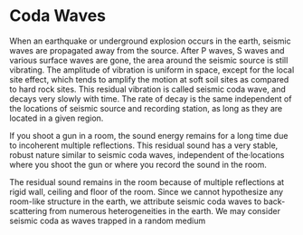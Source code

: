 # **Coda Waves**

When an earthquake or underground explosion occurs in the earth, seismic waves are propagated away from the source. After P waves, S waves and various surface waves are gone, the area around the seismic source is still vibrating. The amplitude of vibration is uniform in space, except for the local site effect, which tends to amplify the motion at soft soil sites as compared to hard rock sites. This residual vibration is called seismic coda wave, and decays very slowly with time. The rate of decay is the same independent of the locations of seismic source and recording station, as long as they are located in a given region.

If you shoot a gun in a room, the sound energy remains for a long time due to incoherent multiple reflections. This residual sound has a very stable, robust nature similar to seismic coda waves, independent of the·locations where you shoot the gun or where you record the sound in the room.

The residual sound remains in the room because of multiple reflections at rigid wall, ceiling and floor of the room. Since we cannot hypothesize any room-like structure in the earth, we attribute seismic coda waves to back-scattering from numerous heterogeneities in the earth. We may consider seismic coda as waves trapped in a random medium
